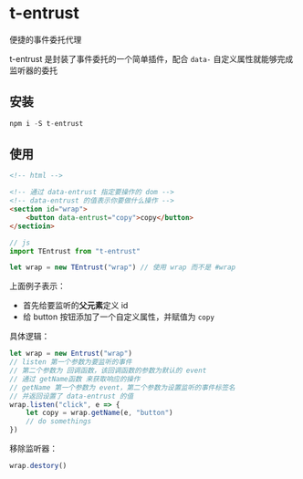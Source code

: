 # t-entrust

便捷的事件委托代理

t-entrust 是封装了事件委托的一个简单插件，配合 `data-` 自定义属性就能够完成监听器的委托

## 安装

```js
npm i -S t-entrust
```

## 使用

```html
<!-- html -->

<!-- 通过 data-entrust 指定要操作的 dom -->
<!-- data-entrust 的值表示你要做什么操作 -->
<section id="wrap">
	<button data-entrust="copy">copy</button>
</sectioin>
```

```js
// js
import TEntrust from "t-entrust"

let wrap = new TEntrust("wrap") // 使用 wrap 而不是 #wrap
```

上面例子表示：

-   首先给要监听的**父元素**定义 id
-   给 button 按钮添加了一个自定义属性，并赋值为 `copy`

具体逻辑：

```js
let wrap = new Entrust("wrap")
// listen 第一个参数为要监听的事件
// 第二个参数为 回调函数，该回调函数的参数为默认的 event
// 通过 getName函数 来获取响应的操作
// getName 第一个参数为 event，第二个参数为设置监听的事件标签名
// 并返回设置了 data-entrust 的值
wrap.listen("click", e => {
	let copy = wrap.getName(e, "button")
	// do somethings
})
```

移除监听器：

```js
wrap.destory()
```
